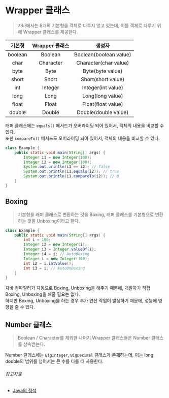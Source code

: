 # Wrapper 클래스

> 자바에서는 8개의 기본형을 객체로 다루지 않고 있는데, 이를 객체로 다루기 위해 Wrapper 클래스를 제공한다.

|   기본형   | Wrapper 클래스 |          생성자           |
|:-------:|:-----------:|:----------------------:|
| boolean |   Boolean   | Boolean(boolean value) |
|  char   |  Character  | Character(char value)  |
|  byte   |    Byte     |    Byte(byte value)    |
|  short  |    Short    |   Short(short value)   |
|   int   |   Integer   |   Integer(int value)   |
|  long   |    Long     |    Long(long value)    |
|  float  |    Float    |   Float(float value)   |
| double  |   Double    |  Double(double value)  |

래퍼 클래스에는 `equals()` 메서드가 오버라이딩 되어 있어서, 객체의 내용을 비교할 수 있다.  
또한 `compareTo()` 메서드도 오버라이딩 되어 있어서, 객체의 내용을 비교할 수 있다.

```java
class Example {
    public static void main(String[] args) {
        Integer i1 = new Integer(100);
        Integer i2 = new Integer(100);
        System.out.println(i1 == i2); // false
        System.out.println(i1.equals(i2)); // true
        System.out.println(i1.compareTo(i2)); // 0
    }
}
```

## Boxing

> 기본형을 래퍼 클래스로 변환하는 것을 Boxing, 래퍼 클래스를 기본형으로 변환하는 것을 Unboxing이라고 한다.

```java
class Example {
    public static void main(String[] args) {
        int i = 100;
        Integer i2 = new Integer(i);
        Integer i3 = Integer.valueOf(i);
        Integer i4 = i; // AutoBoxing
        Integer i = new Integer(100);
        int i2 = i.intValue();
        int i3 = i; // AutoUnBoxing
    }
}
```

자바 컴파일러가 자동으로 Boxing, Unboxing을 해주기 때문에, 개발자가 직접 Boxing, Unboxing을 해줄 필요는 없다.  
하지만 Boxing, Unboxing을 하는 경우 추가 연산 작업이 발생하기 때문에, 성능에 영향을 줄 수 있다.

## Number 클래스

> Boolean / Character를 제외한 나머지 Wrapper 클래스들은 Number 클래스를 상속받는다.

Number 클래스에는 `BigInteger`, `BigDecimal` 클래스가 존재하는데, 이는 long, double의 범위를 넘어서는 큰 수를 다룰 때 사용한다.

###### 참고자료

- [Java의 정석](https://www.aladin.co.kr/shop/wproduct.aspx?ItemId=76083001)